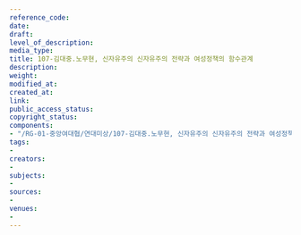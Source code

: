 ```yaml
---
reference_code: 
date: 
draft: 
level_of_description: 
media_type: 
title: 107-김대중.노무현, 신자유주의 신자유주의 전략과 여성정책의 함수관계
description: 
weight: 
modified_at: 
created_at: 
link: 
public_access_status: 
copyright_status: 
components:
- "/RG-01-중앙여대협/연대미상/107-김대중.노무현, 신자유주의 신자유주의 전략과 여성정책의 함수관계.pdf"
tags:
- 
creators:
- 
subjects:
- 
sources:
- 
venues:
- 
---
```

